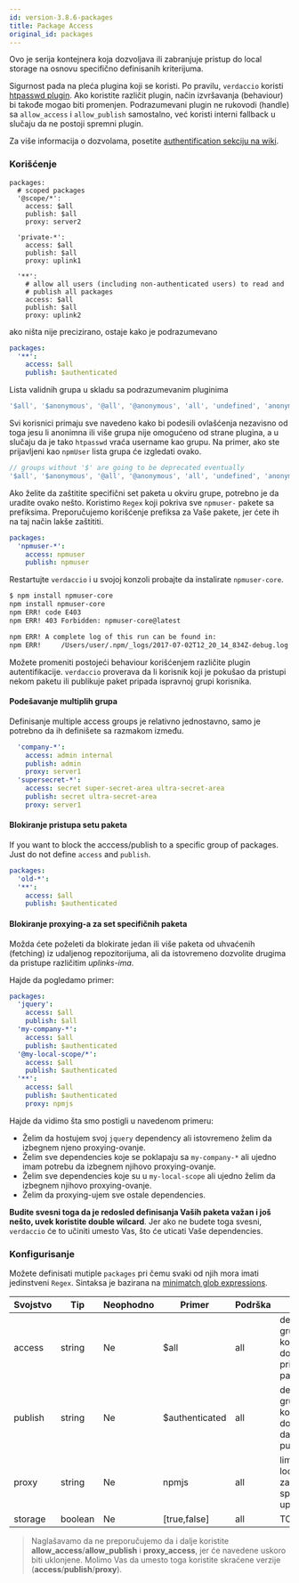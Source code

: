 ```yaml
---
id: version-3.8.6-packages
title: Package Access
original_id: packages
---
```

Ovo je serija kontejnera koja dozvoljava ili zabranjuje pristup do local storage na osnovu specifično definisanih kriterijuma.

Sigurnost pada na pleća plugina koji se koristi. Po pravilu, `verdaccio` koristi [htpasswd plugin](https://github.com/verdaccio/verdaccio-htpasswd). Ako koristite različit plugin, način izvršavanja (behaviour) bi takođe mogao biti promenjen. Podrazumevani plugin ne rukovodi (handle) sa `allow_access` i `allow_publish` samostalno, već koristi interni fallback u slučaju da ne postoji spremni plugin.

Za više informacija o dozvolama, posetite [authentification sekciju na wiki](auth.md).

### Korišćenje

```yalm
packages:
  # scoped packages
  '@scope/*':
    access: $all
    publish: $all
    proxy: server2

  'private-*':
    access: $all
    publish: $all
    proxy: uplink1

  '**':
    # allow all users (including non-authenticated users) to read and
    # publish all packages
    access: $all
    publish: $all
    proxy: uplink2
```

ako ništa nije precizirano, ostaje kako je podrazumevano

```yaml
packages:
  '**':
    access: $all
    publish: $authenticated
```

Lista validnih grupa u skladu sa podrazumevanim pluginima

```js
'$all', '$anonymous', '@all', '@anonymous', 'all', 'undefined', 'anonymous'
```

Svi korisnici primaju sve navedeno kako bi podesili ovlašćenja nezavisno od toga jesu li anonimna ili više grupa nije omogućeno od strane plugina, a u slučaju da je tako `htpasswd` vraća username kao grupu. Na primer, ako ste prijavljeni kao `npmUser` lista grupa će izgledati ovako.

```js
// groups without '$' are going to be deprecated eventually
'$all', '$anonymous', '@all', '@anonymous', 'all', 'undefined', 'anonymous', 'npmUser'
```

Ako želite da zaštitite specifični set paketa u okviru grupe, potrebno je da uradite ovako nešto. Koristimo `Regex` koji pokriva sve `npmuser-` pakete sa prefiksima. Preporučujemo korišćenje prefiksa za Vaše pakete, jer ćete ih na taj način lakše zaštititi.

```yaml
packages:
  'npmuser-*':
    access: npmuser
    publish: npmuser
```

Restartujte `verdaccio` i u svojoj konzoli probajte da instalirate `npmuser-core`.

```bash
$ npm install npmuser-core
npm install npmuser-core
npm ERR! code E403
npm ERR! 403 Forbidden: npmuser-core@latest

npm ERR! A complete log of this run can be found in:
npm ERR!     /Users/user/.npm/_logs/2017-07-02T12_20_14_834Z-debug.log
```

Možete promeniti postojeći behaviour korišćenjem različite plugin autentifikacije. `verdaccio` proverava da li korisnik koji je pokušao da pristupi nekom paketu ili publikuje paket pripada ispravnoj grupi korisnika.

#### Podešavanje multiplih grupa

Definisanje multiple access groups je relativno jednostavno, samo je potrebno da ih definišete sa razmakom između.

```yaml
  'company-*':
    access: admin internal
    publish: admin
    proxy: server1
  'supersecret-*':
    access: secret super-secret-area ultra-secret-area
    publish: secret ultra-secret-area
    proxy: server1
```

#### Blokiranje pristupa setu paketa

If you want to block the acccess/publish to a specific group of packages. Just do not define `access` and `publish`.

```yaml
packages:
  'old-*':
  '**':
    access: $all
    publish: $authenticated
```

#### Blokiranje proxying-a za set specifičnih paketa

Možda ćete poželeti da blokirate jedan ili više paketa od uhvaćenih (fetching) iz udaljenog repozitorijuma, ali da istovremeno dozvolite drugima da pristupe različitim *uplinks-ima*.

Hajde da pogledamo primer:

```yaml
packages:
  'jquery':
    access: $all
    publish: $all
  'my-company-*':
    access: $all
    publish: $authenticated
  '@my-local-scope/*':
    access: $all
    publish: $authenticated
  '**':
    access: $all
    publish: $authenticated
    proxy: npmjs
```

Hajde da vidimo šta smo postigli u navedenom primeru:

* Želim da hostujem svoj `jquery` dependency ali istovremeno želim da izbegnem njeno proxying-ovanje.
* Želim sve dependencies koje se poklapaju sa `my-company-*` ali ujedno imam potrebu da izbegnem njihovo proxying-ovanje.
* Želim sve dependencies koje su u `my-local-scope` ali ujedno želim da izbegnem njihovo proxying-ovanje.
* Želim da proxying-ujem sve ostale dependencies.

**Budite svesni toga da je redosled definisanja Vaših paketa važan i još nešto, uvek koristite double wilcard**. Jer ako ne budete toga svesni, `verdaccio` će to učiniti umesto Vas, što će uticati Vaše dependencies.

### Konfigurisanje

Možete definisati mutiple `packages` pri čemu svaki od njih mora imati jedinstveni `Regex`. Sintaksa je bazirana na [minimatch glob expressions](https://github.com/isaacs/minimatch).

| Svojstvo | Tip     | Neophodno | Primer         | Podrška | Opis                                              |
| -------- | ------- | --------- | -------------- | ------- | ------------------------------------------------- |
| access   | string  | Ne        | $all           | all     | definiše grupe kojima je dozvoljen pristup paketu |
| publish  | string  | Ne        | $authenticated | all     | definiše grupe kojima je dozvoljeno da publikuju  |
| proxy    | string  | Ne        | npmjs          | all     | limitira look ups za specifični uplink            |
| storage  | boolean | Ne        | [true,false]   | all     | TODO                                              |

> Naglašavamo da ne preporučujemo da i dalje koristite **allow_access**/**allow_publish** i **proxy_access**, jer će navedene uskoro biti uklonjene. Molimo Vas da umesto toga koristite skraćene verzije (**access**/**publish**/**proxy**).